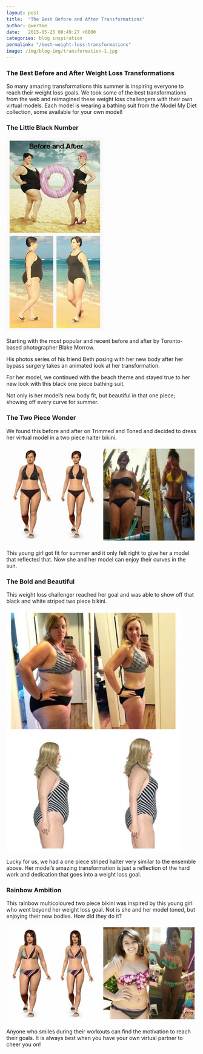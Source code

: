 ```yaml
---
layout: post
title:  "The Best Before and After Transformations"
author: qwertme
date:   2015-05-25 08:49:27 +0800
categories: blog inspiration
permalink: "/best-weight-loss-transformations"
image: /img/blog-img/transformation-1.jpg
---
```



### The Best Before and After Weight Loss Transformations

So many amazing transformations this summer is inspiring everyone to reach their weight loss goals. We took some of the best transformations from the web and reimagined these weight loss challengers  with their own virtual models. Each model is wearing a bathing suit from the Model My Diet collection, some available for your own model!

### The Little Black Number

![image](/img/blog-img/transformation-2.jpg)

Starting with the most popular and recent before and after by Toronto-based photographer Blake Morrow.

His photos series of his friend Beth posing with her new body after her bypass surgery takes an animated look at her transformation.

For her model, we continued with the beach theme and stayed true to her new look with this black one piece bathing suit.

Not only is her model’s new body fit, but beautiful in that one piece; showing off every curve for summer.



### The Two Piece Wonder

We found this before and after on Trimmed and Toned and decided to dress her virtual model in a two piece halter bikini.

![image](/img/blog-img/transformation-3.jpg)

This young girl got fit for summer and it only felt right to give her a model that reflected that. Now she and her model can enjoy their curves in the sun.


### The Bold and Beautiful

This weight loss challenger reached her goal and was able to show off that black and white striped two piece bikini.

![image](/img/blog-img/transformation-4.jpg)

Lucky for us, we had a one piece striped halter very similar to the ensemble above. Her model’s amazing transformation is just a reflection of the hard work and dedication that goes into a weight loss goal.

### Rainbow Ambition

This rainbow multicoloured two piece bikini was inspired by this young girl who went beyond her weight loss goal. Not is she and her model toned, but enjoying their new bodies. How did they do it?

![image](/img/blog-img/transformation-5.jpg)

Anyone who smiles during their workouts can find the motivation to reach their goals. It is always best when you have your own virtual partner to cheer you on!
